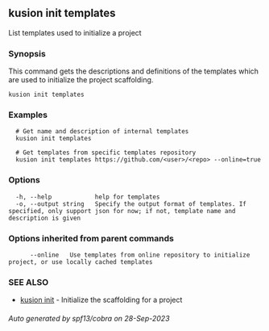 ## kusion init templates

List templates used to initialize a project

### Synopsis

This command gets the descriptions and definitions of the templates which are used to initialize the project scaffolding.

```
kusion init templates
```

### Examples

```
  # Get name and description of internal templates
  kusion init templates
  
  # Get templates from specific templates repository
  kusion init templates https://github.com/<user>/<repo> --online=true
```

### Options

```
  -h, --help            help for templates
  -o, --output string   Specify the output format of templates. If specified, only support json for now; if not, template name and description is given
```

### Options inherited from parent commands

```
      --online   Use templates from online repository to initialize project, or use locally cached templates
```

### SEE ALSO

* [kusion init](kusion_init.md)	 - Initialize the scaffolding for a project

###### Auto generated by spf13/cobra on 28-Sep-2023
